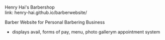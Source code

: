 Henry Hai's Barbershop  
link: henry-hai.github.io/barberwebsite/

Barber Website for Personal Barbering Business
- displays avail, forms of pay, menu, photo gallerym appointment system 
